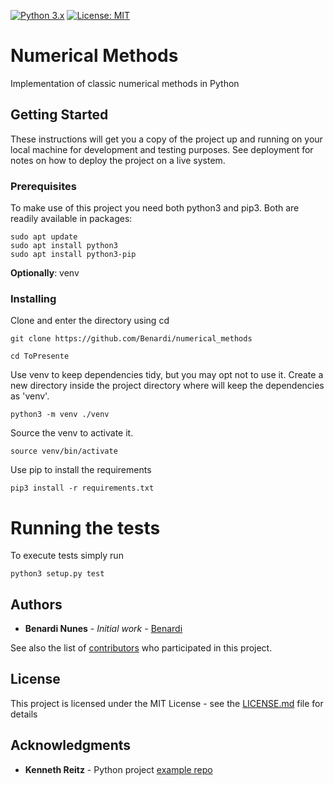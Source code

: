 [![Python 3.x](https://img.shields.io/badge/python-3.x-blue.svg)](https://www.python.org/downloads/release/python-370/)
[![License: MIT](https://img.shields.io/badge/License-MIT-yellow.svg)](https://opensource.org/licenses/MIT)

# Numerical Methods

Implementation of classic numerical methods in Python

## Getting Started

These instructions will get you a copy of the project up and running on your local machine for development and testing purposes. See deployment for notes on how to deploy the project on a live system.

### Prerequisites

To make use of this project you need both python3 and pip3.
Both are readily available in packages: 

```
sudo apt update
sudo apt install python3
sudo apt install python3-pip

```
**Optionally**: venv

### Installing

Clone and enter the directory using cd

```
git clone https://github.com/Benardi/numerical_methods

cd ToPresente
```

Use venv to keep dependencies tidy, but you may opt not to use it.
Create a new directory inside the project directory where will keep the dependencies as 'venv'.

```
python3 -m venv ./venv
```

Source the venv to activate it.

```
source venv/bin/activate
```

Use pip to install the requirements

```
pip3 install -r requirements.txt
```



# Running the tests

To execute tests simply run 

```
python3 setup.py test
``` 

## Authors

* **Benardi Nunes** - *Initial work* - [Benardi](https://github.com/Benardi)

See also the list of [contributors](https://github.com/Benardi/numerical_methods/contributors) who participated in this project.

## License

This project is licensed under the MIT License - see the [LICENSE.md](LICENSE.md) file for details

## Acknowledgments

* **Kenneth Reitz** - Python project [example repo](https://github.com/kennethreitz/samplemod)
